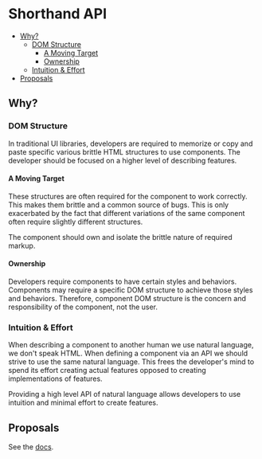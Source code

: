 # Shorthand API

<!-- START doctoc generated TOC please keep comment here to allow auto update -->
<!-- DON'T EDIT THIS SECTION, INSTEAD RE-RUN doctoc TO UPDATE -->


- [Why?](#why)
  - [DOM Structure](#dom-structure)
    - [A Moving Target](#a-moving-target)
    - [Ownership](#ownership)
  - [Intuition & Effort](#intuition--effort)
- [Proposals](#proposals)

<!-- END doctoc generated TOC please keep comment here to allow auto update -->

## Why?

### DOM Structure

In traditional UI libraries, developers are required to memorize or copy and paste specific various brittle HTML structures to use components. The developer should be focused on a higher level of describing features.

#### A Moving Target

These structures are often required for the component to work correctly. This makes them brittle and a common source of bugs. This is only exacerbated by the fact that different variations of the same component often require slightly different structures.

The component should own and isolate the brittle nature of required markup.

#### Ownership

Developers require components to have certain styles and behaviors. Components may require a specific DOM structure to achieve those styles and behaviors. Therefore, component DOM structure is the concern and responsibility of the component, not the user.

### Intuition & Effort

When describing a component to another human we use natural language, we don't speak HTML. When defining a component via an API we should strive to use the same natural language. This frees the developer's mind to spend its effort creating actual features opposed to creating implementations of features.

Providing a high level API of natural language allows developers to use intuition and minimal effort to create features.

## Proposals

See the [docs][1].

[1]: https://stardust-ui.github.io/react
